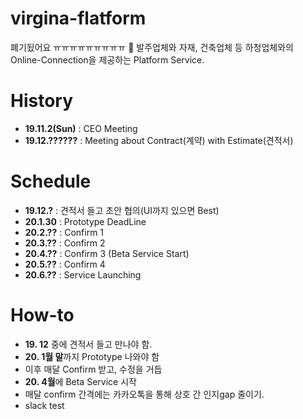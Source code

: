 # virgina-flatform
폐기됬어요 ㅠㅠㅠㅠㅠㅠㅠㅠㅠ
 :construction: 발주업체와 자재, 건축업체 등 하청업체와의 Online-Connection을 제공하는 Platform Service.

# History
- **19.11.2(Sun)** : CEO Meeting
- **19.12.??????** : Meeting about Contract(계약) with Estimate(견적서)

# Schedule
- **19.12.?** : 견적서 들고 초안 협의(UI까지 있으면 Best)
- **20.1.30** : Prototype DeadLine
- **20.2.??** : Confirm 1 
- **20.3.??** : Confirm 2
- **20.4.??** : Confirm 3 (Beta Service Start)
- **20.5.??** : Confirm 4 
- **20.6.??** : Service Launching

# How-to
- **19. 12** 중에 견적서 들고 만나야 함.
- **20. 1월 말**까지 Prototype 나와야 함
- 이후 매달 Confirm 받고, 수정을 거듭
- **20. 4월**에 Beta Service 시작 
- 매달 confirm 간격에는 카카오톡을 통해 상호 간 인지gap 줄이기.
- slack test
